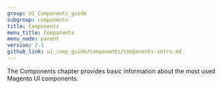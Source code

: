 ```yaml
---
group: UI_Components_guide
subgroup: components
title: Components
menu_title: Components
menu_node: parent
version: 2.1
github_link: ui_comp_guide/components/components-intro.md
---
```


The Components chapter provides basic information about the most used Magento UI components. 